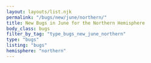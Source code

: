 ```yaml
---
layout: layouts/list.njk
permalink: "/bugs/new/june/northern/"
title: New Bugs in June for the Northern Hemisphere
body_class: bugs
filter_by_tag: "type_bugs_new_june_northern"
type: "bugs"
listing: "bugs"
hemisphere: "northern"
---
```

